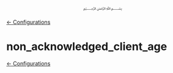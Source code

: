 <p align=center>
   ﷽
</p>

[← Configurations](/docs/CONFIGURATION.md)

# non_acknowledged_client_age


[← Configurations](/docs/CONFIGURATION.md)

